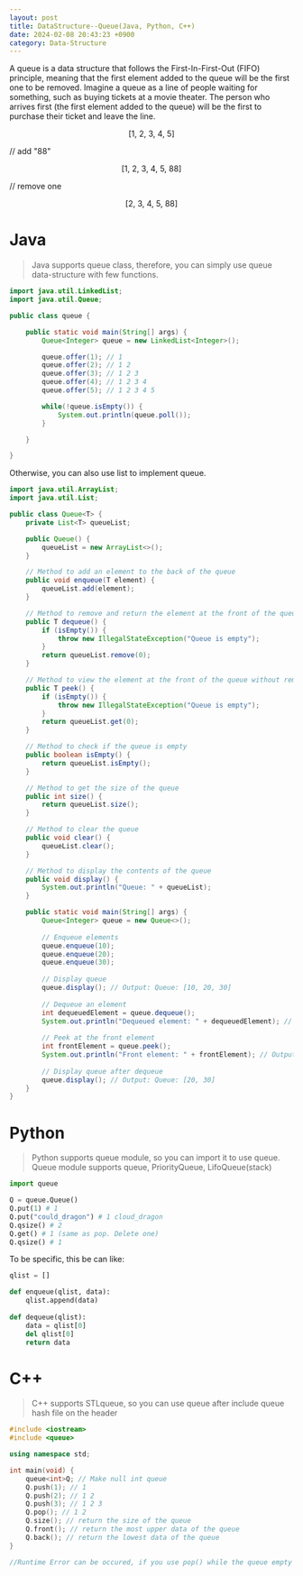 ```yaml
---
layout: post
title: DataStructure--Queue(Java, Python, C++)
date: 2024-02-08 20:43:23 +0900
category: Data-Structure
---
```


A queue is a data structure that follows the First-In-First-Out (FIFO) principle, meaning that the first element added to the queue will be the first one to be removed. Imagine a queue as a line of people waiting for something, such as buying tickets at a movie theater. The person who arrives first (the first element added to the queue) will be the first to purchase their ticket and leave the line.

 


<p style="text-align: center">[1, 2, 3, 4, 5]</p>
// add "88"   

<p style="text-align: center">[1, 2, 3, 4, 5, 88]</p>

// remove one
<p style="text-align: center">[2, 3, 4, 5, 88]</p>

Java
======

>   Java supports queue class, therefore, you can simply use queue data-structure with few functions.

```java
import java.util.LinkedList;
import java.util.Queue;

public class queue {

    public static void main(String[] args) {
        Queue<Integer> queue = new LinkedList<Integer>();

        queue.offer(1); // 1
        queue.offer(2); // 1 2
        queue.offer(3); // 1 2 3
        queue.offer(4); // 1 2 3 4
        queue.offer(5); // 1 2 3 4 5

        while(!queue.isEmpty()) {
            System.out.println(queue.poll());
        }

    }

}
```
Otherwise, you can also use list to implement queue.

```java
import java.util.ArrayList;
import java.util.List;

public class Queue<T> {
    private List<T> queueList;

    public Queue() {
        queueList = new ArrayList<>();
    }

    // Method to add an element to the back of the queue
    public void enqueue(T element) {
        queueList.add(element);
    }

    // Method to remove and return the element at the front of the queue
    public T dequeue() {
        if (isEmpty()) {
            throw new IllegalStateException("Queue is empty");
        }
        return queueList.remove(0);
    }

    // Method to view the element at the front of the queue without removing it
    public T peek() {
        if (isEmpty()) {
            throw new IllegalStateException("Queue is empty");
        }
        return queueList.get(0);
    }

    // Method to check if the queue is empty
    public boolean isEmpty() {
        return queueList.isEmpty();
    }

    // Method to get the size of the queue
    public int size() {
        return queueList.size();
    }

    // Method to clear the queue
    public void clear() {
        queueList.clear();
    }

    // Method to display the contents of the queue
    public void display() {
        System.out.println("Queue: " + queueList);
    }

    public static void main(String[] args) {
        Queue<Integer> queue = new Queue<>();
        
        // Enqueue elements
        queue.enqueue(10);
        queue.enqueue(20);
        queue.enqueue(30);
        
        // Display queue
        queue.display(); // Output: Queue: [10, 20, 30]
        
        // Dequeue an element
        int dequeuedElement = queue.dequeue();
        System.out.println("Dequeued element: " + dequeuedElement); // Output: Dequeued element: 10
        
        // Peek at the front element
        int frontElement = queue.peek();
        System.out.println("Front element: " + frontElement); // Output: Front element: 20
        
        // Display queue after dequeue
        queue.display(); // Output: Queue: [20, 30]
    }
}

```
Python
======
>  Python supports queue module, so you can import it to use queue. Queue module supports queue, PriorityQueue, LifoQueue(stack)


```Python
import queue

Q = queue.Queue()
Q.put(1) # 1
Q.put("could_dragon") # 1 cloud_dragon
Q.qsize() # 2
Q.get() # 1 (same as pop. Delete one)
Q.qsize() # 1
```
To be specific, this be can like:
```Python
qlist = []

def enqueue(qlist, data):
    qlist.append(data)
   
def dequeue(qlist):
    data = qlist[0]
    del qlist[0]
    return data
```

C++
====
>   C++ supports STLqueue, so you can use queue after include queue hash file on the header

```C++
#include <iostream>
#include <queue>

using namespace std;

int main(void) {
    queue<int>Q; // Make null int queue
    Q.push(1); // 1
    Q.push(2); // 1 2
    Q.push(3); // 1 2 3
    Q.pop(); // 1 2
    Q.size(); // return the size of the queue
    Q.front(); // return the most upper data of the queue
    Q.back(); // return the lowest data of the queue
}

//Runtime Error can be occured, if you use pop() while the queue empty
```